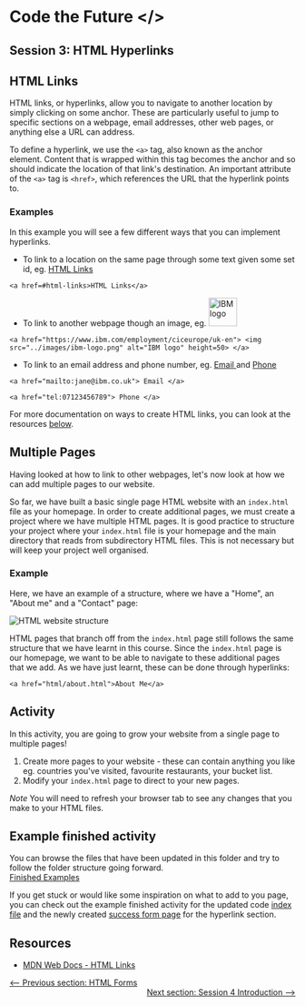 # Code the Future </>

## Session 3: HTML Hyperlinks

<h2 id=html-links> HTML Links</h2>
HTML links, or hyperlinks, allow you to navigate to another location by simply clicking on some anchor. These are particularly useful to jump to specific sections on a webpage, email addresses, other web pages, or anything else a URL can address.

To define a hyperlink, we use the `<a>` tag, also known as the anchor element. Content that is wrapped within this tag becomes the anchor and so should indicate the location of that link's destination. An important attribute of the `<a>` tag is `<href>`, which references the URL that the hyperlink points to.

### Examples

In this example you will see a few different ways that you can implement hyperlinks.

- To link to a location on the same page through some text given some set id, eg. <a href=#html-links>HTML Links</a>

```
<a href=#html-links>HTML Links</a>
```

- To link to another webpage though an image, eg.
  <a href="https://www.ibm.com/employment/ciceurope/uk-en"> <img src="https://raw.githubusercontent.com/sarah-cic-uk/Code-the-Future/main/images/ibm-logo.png" alt="IBM logo" height=50> </a>

```
<a href="https://www.ibm.com/employment/ciceurope/uk-en"> <img src="../images/ibm-logo.png" alt="IBM logo" height=50> </a>
```

- To link to an email address and phone number, eg. <a href="mailto:jane@ibm.co.uk"> Email </a> and <a href="tel:07123456789"> Phone </a>

```
<a href="mailto:jane@ibm.co.uk"> Email </a>
```

```
<a href="tel:07123456789"> Phone </a>
```

For more documentation on ways to create HTML links, you can look at the resources <a href="#Resources">below</a>.

## Multiple Pages

Having looked at how to link to other webpages, let's now look at how we can add multiple pages to our website.

So far, we have built a basic single page HTML website with an `index.html` file as your homepage. In order to create additional pages, we must create a project where we have multiple HTML pages. It is good practice to structure your project where your `index.html` file is your homepage and the main directory that reads from subdirectory HTML files. This is not necessary but will keep your project well organised.

### Example

Here, we have an example of a structure, where we have a "Home", an "About me" and a "Contact" page:

<img src="https://raw.githubusercontent.com/sarah-cic-uk/Code-the-Future/main/images/html-pages.png" alt="HTML website structure">

HTML pages that branch off from the `index.html` page still follows the same structure that we have learnt in this course. Since the `index.html` page is our homepage, we want to be able to navigate to these additional pages that we add. As we have just learnt, these can be done through hyperlinks:

```
<a href="html/about.html">About Me</a>
```

## Activity

In this activity, you are going to grow your website from a single page to multiple pages!

1. Create more pages to your website - these can contain anything you like eg. countries you've visited, favourite restaurants, your bucket list.
2. Modify your `index.html` page to direct to your new pages.

<i>Note</i> You will need to refresh your browser tab to see any changes that you make to your HTML files.

## Example finished activity

You can browse the files that have been updated in this folder and try to follow the folder structure going forward.<br>
<a href='./example-finished-activities-session3'>Finished Examples</a>

If you get stuck or would like some inspiration on what to add to you page, you can check out the example finished activity for the updated code [index file](example-finished-activities-session3/index.html) and the newly created [success form page](example-finished-activities-session3/html/formSuccess.html) for the hyperlink section.

<h2 id=Resources>Resources</h2>

- [MDN Web Docs - HTML Links](https://developer.mozilla.org/en-US/docs/Web/HTML/Element/a)

<div style="width: 100%">
<a href='html_forms.md'><-- Previous section: HTML Forms</a>
<div align="right"><a href='../session-4/README.md'>Next section: Session 4 Introduction --></a></div>
</div>
